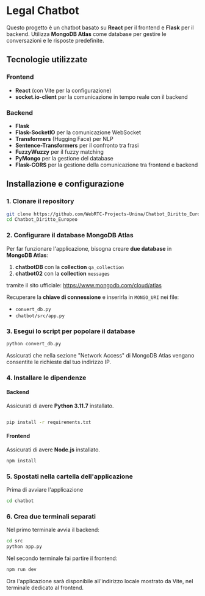 # Legal Chatbot

Questo progetto è un chatbot basato su **React** per il frontend e **Flask** per il backend. Utilizza **MongoDB Atlas** come database per gestire le conversazioni e le risposte predefinite.

## Tecnologie utilizzate

### Frontend

- **React** (con Vite per la configurazione)
- **socket.io-client** per la comunicazione in tempo reale con il backend

### Backend

- **Flask**
- **Flask-SocketIO** per la comunicazione WebSocket
- **Transformers** (Hugging Face) per NLP
- **Sentence-Transformers** per il confronto tra frasi
- **FuzzyWuzzy** per il fuzzy matching
- **PyMongo** per la gestione del database
- **Flask-CORS** per la gestione della comunicazione tra frontend e backend

## Installazione e configurazione

### 1. Clonare il repository

```bash
git clone https://github.com/WebRTC-Projects-Unina/Chatbot_Diritto_Europeo.git
cd Chatbot_Diritto_Europeo

```

### 2. Configurare il database MongoDB Atlas

Per far funzionare l'applicazione, bisogna creare **due database** in **MongoDB Atlas**:

1. **chatbotDB** con la **collection** `qa_collection`
2. **chatbot02** con la **collection** `messages`

tramite il sito ufficiale:  https://www.mongodb.com/cloud/atlas

Recuperare la **chiave di connessione** e inserirla in `MONGO_URI` nei file:

- `convert_db.py`
- `chatbot/src/app.py`


### 3. Esegui lo script per popolare il database

```bash
python convert_db.py

```

Assicurati che nella sezione "Network Access" di MongoDB Atlas vengano consentite le richieste dal tuo indirizzo IP.

### 4. Installare le dipendenze

#### Backend

Assicurati di avere **Python 3.11.7** installato.

```bash

pip install -r requirements.txt

```

#### Frontend

Assicurati di avere **Node.js** installato.

```bash
npm install
```

### 5. Spostati nella cartella dell'applicazione

Prima di avviare l'applicazione

```bash
cd chatbot
```

### 6. Crea due terminali separati 

Nel primo terminale avvia il backend:

```bash
cd src
python app.py
```
Nel secondo terminale fai partire il frontend: 

```bash
npm run dev
```

Ora l'applicazione sarà disponibile all'indirizzo locale mostrato da Vite, nel terminale dedicato al frontend.




